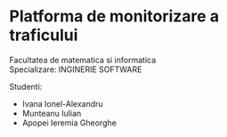 # Platforma de monitorizare a traficului
Facultatea de matematica si informatica                                   
Specializare: INGINERIE SOFTWARE 

Studenti:
* Ivana Ionel-Alexandru
* Munteanu Iulian
* Apopei Ieremia Gheorghe